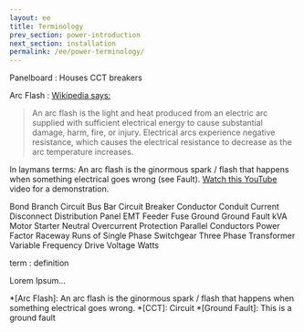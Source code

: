 ```yaml
---
layout: ee
title: Terminology
prev_section: power-introduction
next_section: installation
permalink: /ee/power-terminology/
---
```


Panelboard
: Houses CCT breakers  
  
Arc Flash
: [Wikipedia says:](http://en.wikipedia.org/wiki/Arc_flash)

> An arc flash is the light and heat produced from an electric arc supplied with sufficient electrical energy to cause substantial damage, harm, fire, or injury. Electrical arcs experience negative resistance, which causes the electrical resistance to decrease as the arc temperature increases.
 
In laymans terms: An arc flash is the ginormous spark / flash that happens when something electrical goes wrong (see Fault). [Watch this YouTube](http://goo.gl/KFDkxk) video for a demonstration. 


Bond
Branch Circuit
Bus Bar
Circuit Breaker
Conductor
Conduit
Current
Disconnect
Distribution Panel
EMT
Feeder
Fuse
Ground
Ground Fault
kVA
Motor Starter
Neutral
Overcurrent Protection
Parallel Conductors
Power Factor
Raceway
Runs of
Single Phase
Switchgear
Three Phase
Transformer
Variable Frequency Drive
Voltage
Watts




term
: definition

Lorem Ipsum...

*[Arc Flash]: An arc flash is the ginormous spark / flash that happens when something electrical goes wrong.
*[CCT]: Circuit
*[Ground Fault]: This is a ground fault